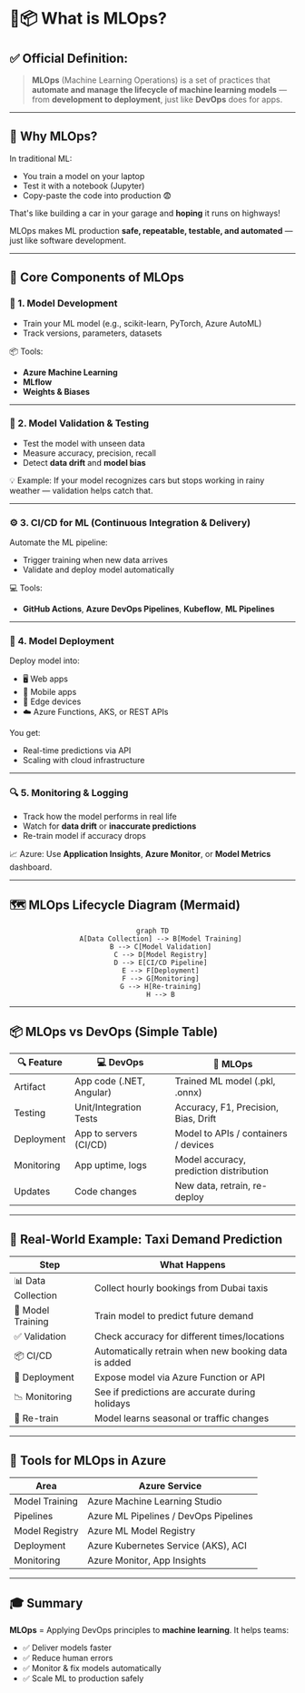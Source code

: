 # 🤖📦 What is MLOps?

## ✅ Official Definition:

> **MLOps** (Machine Learning Operations) is a set of practices that **automate and manage the lifecycle of machine learning models** — from **development to deployment**, just like **DevOps** does for apps.

---

## 🔁 Why MLOps?

In traditional ML:

- You train a model on your laptop
- Test it with a notebook (Jupyter)
- Copy-paste the code into production 😨

That's like building a car in your garage and **hoping** it runs on highways!

MLOps makes ML production **safe, repeatable, testable, and automated** — just like software development.

---

## 🧱 Core Components of MLOps

### 🧪 1. **Model Development**

- Train your ML model (e.g., scikit-learn, PyTorch, Azure AutoML)
- Track versions, parameters, datasets

📦 Tools:

- **Azure Machine Learning**
- **MLflow**
- **Weights & Biases**

---

### 🧪 2. **Model Validation & Testing**

- Test the model with unseen data
- Measure accuracy, precision, recall
- Detect **data drift** and **model bias**

💡 Example:
If your model recognizes cars but stops working in rainy weather — validation helps catch that.

---

### ⚙️ 3. **CI/CD for ML (Continuous Integration & Delivery)**

Automate the ML pipeline:

- Trigger training when new data arrives
- Validate and deploy model automatically

💻 Tools:

- **GitHub Actions**, **Azure DevOps Pipelines**, **Kubeflow**, **ML Pipelines**

---

### 🚀 4. **Model Deployment**

Deploy model into:

- 🖥️ Web apps
- 📱 Mobile apps
- 🧠 Edge devices
- ☁️ Azure Functions, AKS, or REST APIs

You get:

- Real-time predictions via API
- Scaling with cloud infrastructure

---

### 🔍 5. **Monitoring & Logging**

- Track how the model performs in real life
- Watch for **data drift** or **inaccurate predictions**
- Re-train model if accuracy drops

📈 Azure: Use **Application Insights**, **Azure Monitor**, or **Model Metrics** dashboard.

---

## 🗺️ MLOps Lifecycle Diagram (Mermaid)

<div align="center">

```mermaid
graph TD
    A[Data Collection] --> B[Model Training]
    B --> C[Model Validation]
    C --> D[Model Registry]
    D --> E[CI/CD Pipeline]
    E --> F[Deployment]
    F --> G[Monitoring]
    G --> H[Re-training]
    H --> B
```

</div>

---

## 📦 MLOps vs DevOps (Simple Table)

| 🔍 Feature | 💻 DevOps                | 🤖 MLOps                                |
| ---------- | ------------------------ | --------------------------------------- |
| Artifact   | App code (.NET, Angular) | Trained ML model (.pkl, .onnx)          |
| Testing    | Unit/Integration Tests   | Accuracy, F1, Precision, Bias, Drift    |
| Deployment | App to servers (CI/CD)   | Model to APIs / containers / devices    |
| Monitoring | App uptime, logs         | Model accuracy, prediction distribution |
| Updates    | Code changes             | New data, retrain, re-deploy            |

---

## 🧠 Real-World Example: Taxi Demand Prediction

| Step               | What Happens                                         |
| ------------------ | ---------------------------------------------------- |
| 📊 Data Collection | Collect hourly bookings from Dubai taxis             |
| 🔧 Model Training  | Train model to predict future demand                 |
| ✅ Validation      | Check accuracy for different times/locations         |
| 📦 CI/CD           | Automatically retrain when new booking data is added |
| 🚀 Deployment      | Expose model via Azure Function or API               |
| 📉 Monitoring      | See if predictions are accurate during holidays      |
| 🔄 Re-train        | Model learns seasonal or traffic changes             |

---

## 🧰 Tools for MLOps in Azure

| Area           | Azure Service                         |
| -------------- | ------------------------------------- |
| Model Training | Azure Machine Learning Studio         |
| Pipelines      | Azure ML Pipelines / DevOps Pipelines |
| Model Registry | Azure ML Model Registry               |
| Deployment     | Azure Kubernetes Service (AKS), ACI   |
| Monitoring     | Azure Monitor, App Insights           |

---

## 🎓 Summary

**MLOps** = Applying DevOps principles to **machine learning**.
It helps teams:

- ✅ Deliver models faster
- ✅ Reduce human errors
- ✅ Monitor & fix models automatically
- ✅ Scale ML to production safely
